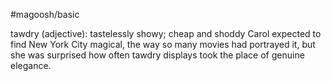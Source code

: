 #magoosh/basic

tawdry (adjective): tastelessly showy; cheap and shoddy 
Carol expected to find New York City magical, the way so many movies had portrayed it, but she was 
surprised how often tawdry displays took the place of genuine elegance. 
